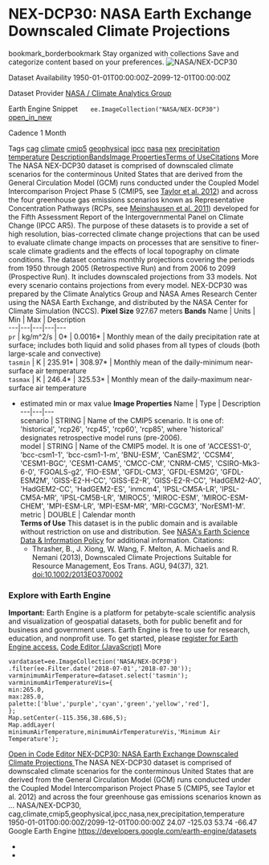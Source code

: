  
#  NEX-DCP30: NASA Earth Exchange Downscaled Climate Projections 
bookmark_borderbookmark Stay organized with collections  Save and categorize content based on your preferences. 
![NASA/NEX-DCP30](https://developers.google.com/earth-engine/datasets/images/NASA/NASA_NEX-DCP30_sample.png) 

Dataset Availability
    1950-01-01T00:00:00Z–2099-12-01T00:00:00Z 

Dataset Provider
     [ NASA / Climate Analytics Group ](https://www.nccs.nasa.gov/services/data-collections/land-based-products/nex-dcp30) 

Earth Engine Snippet
     `    ee.ImageCollection("NASA/NEX-DCP30")   ` [ open_in_new ](https://code.earthengine.google.com/?scriptPath=Examples:Datasets/NASA/NASA_NEX-DCP30) 

Cadence
    1 Month 

Tags
     [cag](https://developers.google.com/earth-engine/datasets/tags/cag) [climate](https://developers.google.com/earth-engine/datasets/tags/climate) [cmip5](https://developers.google.com/earth-engine/datasets/tags/cmip5) [geophysical](https://developers.google.com/earth-engine/datasets/tags/geophysical) [ipcc](https://developers.google.com/earth-engine/datasets/tags/ipcc) [nasa](https://developers.google.com/earth-engine/datasets/tags/nasa) [nex](https://developers.google.com/earth-engine/datasets/tags/nex) [precipitation](https://developers.google.com/earth-engine/datasets/tags/precipitation) [temperature](https://developers.google.com/earth-engine/datasets/tags/temperature)
[Description](https://developers.google.com/earth-engine/datasets/catalog/NASA_NEX-DCP30#description)[Bands](https://developers.google.com/earth-engine/datasets/catalog/NASA_NEX-DCP30#bands)[Image Properties](https://developers.google.com/earth-engine/datasets/catalog/NASA_NEX-DCP30#image-properties)[Terms of Use](https://developers.google.com/earth-engine/datasets/catalog/NASA_NEX-DCP30#terms-of-use)[Citations](https://developers.google.com/earth-engine/datasets/catalog/NASA_NEX-DCP30#citations) More
The NASA NEX-DCP30 dataset is comprised of downscaled climate scenarios for the conterminous United States that are derived from the General Circulation Model (GCM) runs conducted under the Coupled Model Intercomparison Project Phase 5 (CMIP5, see [Taylor et al. 2012](https://journals.ametsoc.org/doi/abs/10.1175/BAMS-D-11-00094.1)) and across the four greenhouse gas emissions scenarios known as Representative Concentration Pathways (RCPs, see [Meinshausen et al. 2011](https://rd.springer.com/article/10.1007%2Fs10584-011-0156-z#page-1)) developed for the Fifth Assessment Report of the Intergovernmental Panel on Climate Change (IPCC AR5). The purpose of these datasets is to provide a set of high resolution, bias-corrected climate change projections that can be used to evaluate climate change impacts on processes that are sensitive to finer-scale climate gradients and the effects of local topography on climate conditions.
The dataset contains monthly projections covering the periods from 1950 through 2005 (Retrospective Run) and from 2006 to 2099 (Prospective Run). It includes downscaled projections from 33 models. Not every scenario contains projections from every model.
NEX-DCP30 was prepared by the Climate Analytics Group and NASA Ames Research Center using the NASA Earth Exchange, and distributed by the NASA Center for Climate Simulation (NCCS).
**Pixel Size** 927.67 meters 
**Bands**
Name | Units | Min | Max | Description  
---|---|---|---|---  
`pr` | kg/m^2/s |  0*  |  0.0016*  | Monthly mean of the daily precipitation rate at surface; includes both liquid and solid phases from all types of clouds (both large-scale and convective)  
`tasmin` | K |  235.91*  |  308.97*  | Monthly mean of the daily-minimum near-surface air temperature  
`tasmax` | K |  246.4*  |  325.53*  | Monthly mean of the daily-maximum near-surface air temperature  
* estimated min or max value 
**Image Properties**
Name | Type | Description  
---|---|---  
scenario | STRING | Name of the CMIP5 scenario. It is one of: 'historical', 'rcp26', 'rcp45', 'rcp60', 'rcp85', where 'historical' designates retrospective model runs (pre-2006).  
model | STRING | Name of the CMIP5 model. It is one of 'ACCESS1-0', 'bcc-csm1-1', 'bcc-csm1-1-m', 'BNU-ESM', 'CanESM2', 'CCSM4', 'CESM1-BGC', 'CESM1-CAM5', 'CMCC-CM', 'CNRM-CM5', 'CSIRO-Mk3-6-0', 'FGOALS-g2', 'FIO-ESM', 'GFDL-CM3', 'GFDL-ESM2G', 'GFDL-ESM2M', 'GISS-E2-H-CC', 'GISS-E2-R', 'GISS-E2-R-CC', 'HadGEM2-AO', 'HadGEM2-CC', 'HadGEM2-ES', 'inmcm4', 'IPSL-CM5A-LR', 'IPSL-CM5A-MR', 'IPSL-CM5B-LR', 'MIROC5', 'MIROC-ESM', 'MIROC-ESM-CHEM', 'MPI-ESM-LR', 'MPI-ESM-MR', 'MRI-CGCM3', 'NorESM1-M'.  
metric | DOUBLE | Calendar month  
**Terms of Use**
This dataset is in the public domain and is available without restriction on use and distribution. See [NASA's Earth Science Data & Information Policy](https://www.earthdata.nasa.gov/engage/open-data-services-and-software/data-and-information-policy) for additional information.
Citations:
  * Thrasher, B., J. Xiong, W. Wang, F. Melton, A. Michaelis and R. Nemani (2013), Downscaled Climate Projections Suitable for Resource Management, Eos Trans. AGU, 94(37), 321. [doi:10.1002/2013EO370002](https://doi.org/10.1002/2013EO370002)


### Explore with Earth Engine
**Important:** Earth Engine is a platform for petabyte-scale scientific analysis and visualization of geospatial datasets, both for public benefit and for business and government users. Earth Engine is free to use for research, education, and nonprofit use. To get started, please [register for Earth Engine access.](https://console.cloud.google.com/earth-engine)
[Code Editor (JavaScript)](https://developers.google.com/earth-engine/datasets/catalog/NASA_NEX-DCP30#code-editor-javascript-sample) More
```
vardataset=ee.ImageCollection('NASA/NEX-DCP30')
.filter(ee.Filter.date('2018-07-01','2018-07-30'));
varminimumAirTemperature=dataset.select('tasmin');
varminimumAirTemperatureVis={
min:265.0,
max:285.0,
palette:['blue','purple','cyan','green','yellow','red'],
};
Map.setCenter(-115.356,38.686,5);
Map.addLayer(
minimumAirTemperature,minimumAirTemperatureVis,'Minimum Air Temperature');
```
[ Open in Code Editor ](https://code.earthengine.google.com/?scriptPath=Examples:Datasets/NASA/NASA_NEX-DCP30)
[ NEX-DCP30: NASA Earth Exchange Downscaled Climate Projections ](https://developers.google.com/earth-engine/datasets/catalog/NASA_NEX-DCP30)
The NASA NEX-DCP30 dataset is comprised of downscaled climate scenarios for the conterminous United States that are derived from the General Circulation Model (GCM) runs conducted under the Coupled Model Intercomparison Project Phase 5 (CMIP5, see Taylor et al. 2012) and across the four greenhouse gas emissions scenarios known as …
NASA/NEX-DCP30, cag,climate,cmip5,geophysical,ipcc,nasa,nex,precipitation,temperature 
1950-01-01T00:00:00Z/2099-12-01T00:00:00Z
24.07 -125.03 53.74 -66.47 
Google Earth Engine
https://developers.google.com/earth-engine/datasets
  * [ ](https://doi.org/https://www.nccs.nasa.gov/services/data-collections/land-based-products/nex-dcp30)
  * [ ](https://doi.org/https://developers.google.com/earth-engine/datasets/catalog/NASA_NEX-DCP30)


